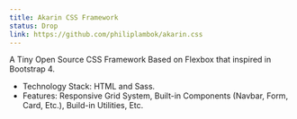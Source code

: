 ```yaml
---
title: Akarin CSS Framework
status: Drop
link: https://github.com/philiplambok/akarin.css
---
```


A Tiny Open Source CSS Framework Based on Flexbox that inspired in Bootstrap 4.
- Technology Stack: HTML and Sass.
- Features: Responsive Grid System, Built-in Components (Navbar, Form, Card, Etc.), Build-in Utilities, Etc.